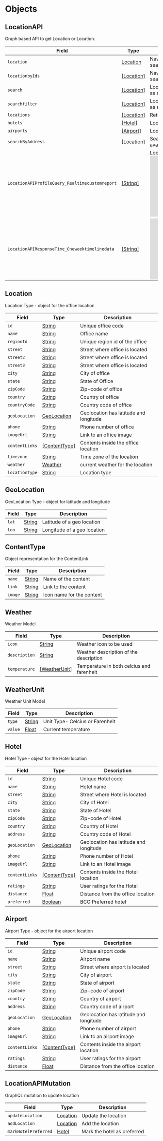 # Objects

## LocationAPI
Graph based API to get Location or Location.  <br />

| Field  | Type               | Description      |
| --------- | ------------------ | ---------------- |
| `location` | [Location](object#location) | Navigate location graph via this query, you will use this if you have access to location code otherwise use search query. Returns an Location object.  |
| `locationbyIds` | [[Location]](object#location) | Navigate location graph via this query, you will use this if you have access to location code otherwise use search query. Returns an collection Location object.  |
| `search` | [[Location]](object#location) | Lookup location by name, title or any other information you know. Returns the matching location objects as an array.  |
| `searchfilter` | [[Location]](object#location) | Lookup location by name, title or any other information you know. Returns the matching location objects as an array.  |
| `locations` | [[Location]](object#location) | Returns all location which exists sorted in ascending order by officeCode  |
| `hotels` | [[Hotel]](object#hotel) | Lookup for hotels in given location. Returns hotel in the location in a array  |
| `airports` | [[Airport]](object#airport) | Lookup for airports in given location. Returns airports in the location in a array  |
| `searchByAddress` | [[Location]](object#location) | Search for the given text and return collection of location data using  third party api.This locations are not available in location master  |
| `LocationAPIProfileQuery_Realtimecustomreport` | [[String]](scalar#string) | LocationAPI real time custom report. <br /> <iframe src="https://www.site24x7.eu/public/dashboard/I6RSF5T1vs2VmjfvcW_EdbuuY2099IWqSJzovxoDudGlBW5Tkx55s7bPHfqIzxvLEOtJnC8lr8dQtZG5e-rGONE9Ue6GjDDiVh8LVWTUuavrq3xlVKIiynzbPbiIhati" scrolling="yes" align="center" height="200" width="800" border="0" frameborder="0"></iframe>  <br />  |
| `LocationAPIResponseTime_Oneweektimelinedata` | [[String]](scalar#string) | <iframe src="https://app.datadoghq.com/graph/embed?token=604d6baee98a8207f465840f9eeef3847bf06fa983bf64be7f6489793fbb61c5&height=200&width=400&legend=true" width="400" height="200" frameborder="0"></iframe>   |

## Location
Location Type - object for the office location

| Field  | Type               | Description      |
| --------- | ------------------ | ---------------- |
| `id` | [String](scalar#string) | Unique office code  |
| `name` | [String](scalar#string) | Office name  |
| `regionId` | [String](scalar#string) | Unique region id of the office  |
| `street` | [String](scalar#string) | Street where office is located  |
| `street2` | [String](scalar#string) | Street where office is located  |
| `street3` | [String](scalar#string) | Street where office is located  |
| `city` | [String](scalar#string) | City of office  |
| `state` | [String](scalar#string) | State of Office  |
| `zipCode` | [String](scalar#string) | Zip-code of office  |
| `country` | [String](scalar#string) | Country of office  |
| `countryCode` | [String](scalar#string) | Country code of office  |
| `geoLocation` | [GeoLocation](object#geolocation) | Geolocation has latitude and longitude  |
| `phone` | [String](scalar#string) | Phone number of office  |
| `imageUrl` | [String](scalar#string) | Link to an office image  |
| `contentLinks` | [[ContentType]](object#contenttype) | Contents inside the office location  |
| `timezone` | [String](scalar#string) | Time zone of the location  |
| `weather` | [Weather](object#weather) | current weather for the location  |
| `locationType` | [String](scalar#string) | Location type  |

## GeoLocation
GeoLocation Type - object for latitude and longitude

| Field  | Type               | Description      |
| --------- | ------------------ | ---------------- |
| `lat` | [String](scalar#string) | Latitude of a geo location  |
| `lon` | [String](scalar#string) | Longitude of a geo location  |

## ContentType
Object representation for the ContentLink

| Field  | Type               | Description      |
| --------- | ------------------ | ---------------- |
| `name` | [String](scalar#string) | Name of the content  |
| `link` | [String](scalar#string) | Link to the content  |
| `image` | [String](scalar#string) | Icon name for the content  |

## Weather
Weather Model

| Field  | Type               | Description      |
| --------- | ------------------ | ---------------- |
| `icon` | [String](scalar#string) | Weather icon to be used  |
| `description` | [String](scalar#string) | Weather description of the description  |
| `temperature` | [[WeatherUnit]](object#weatherunit) | Temperature in both celcius and farenheit  |

## WeatherUnit
Weather Unit Model

| Field  | Type               | Description      |
| --------- | ------------------ | ---------------- |
| `type` | [String](scalar#string) | Unit Type- Celcius or Farenheit  |
| `value` | [Float](scalar#float) | Current temperature  |

## Hotel
Hotel Type - object for the Hotel location

| Field  | Type               | Description      |
| --------- | ------------------ | ---------------- |
| `id` | [String](scalar#string) | Unique Hotel code  |
| `name` | [String](scalar#string) | Hotel name  |
| `street` | [String](scalar#string) | Street where Hotel is located  |
| `city` | [String](scalar#string) | City of Hotel  |
| `state` | [String](scalar#string) | State of Hotel  |
| `zipCode` | [String](scalar#string) | Zip-code of Hotel  |
| `country` | [String](scalar#string) | Country of Hotel  |
| `address` | [String](scalar#string) | Country code of Hotel  |
| `geoLocation` | [GeoLocation](object#geolocation) | Geolocation has latitude and longitude  |
| `phone` | [String](scalar#string) | Phone number of Hotel  |
| `imageUrl` | [String](scalar#string) | Link to an Hotel image  |
| `contentLinks` | [[ContentType]](object#contenttype) | Contents inside the Hotel location  |
| `ratings` | [String](scalar#string) | User ratings for the Hotel  |
| `distance` | [Float](scalar#float) | Distance from the office location  |
| `preferred` | [Boolean](scalar#boolean) | BCG Preferred hotel  |

## Airport
Airport Type - object for the airport location

| Field  | Type               | Description      |
| --------- | ------------------ | ---------------- |
| `id` | [String](scalar#string) | Unique airport code  |
| `name` | [String](scalar#string) | Airport name  |
| `street` | [String](scalar#string) | Street where airport is located  |
| `city` | [String](scalar#string) | City of airport  |
| `state` | [String](scalar#string) | State of airport  |
| `zipCode` | [String](scalar#string) | Zip-code of airport  |
| `country` | [String](scalar#string) | Country of airport  |
| `address` | [String](scalar#string) | Country code of airport  |
| `geoLocation` | [GeoLocation](object#geolocation) | Geolocation has latitude and longitude  |
| `phone` | [String](scalar#string) | Phone number of airport  |
| `imageUrl` | [String](scalar#string) | Link to an airport image  |
| `contentLinks` | [[ContentType]](object#contenttype) | Contents inside the airport location  |
| `ratings` | [String](scalar#string) | User ratings for the airport  |
| `distance` | [Float](scalar#float) | Distance from the office location  |

## LocationAPIMutation
GraphQL mutation to update location

| Field  | Type               | Description      |
| --------- | ------------------ | ---------------- |
| `updateLocation` | [Location](object#location) | Update the location  |
| `addLocation` | [Location](object#location) | Add the location  |
| `markHotelPreferred` | [Hotel](object#hotel) | Mark the hotel as preferred  |
